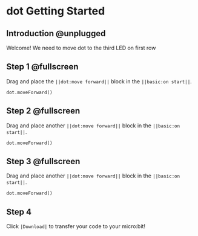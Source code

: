 # dot Getting Started

## Introduction @unplugged

Welcome! We need to move dot to the third LED on first row 

## Step 1 @fullscreen

Drag and place the ``||dot:move forward||`` block in the ``||basic:on start||``.


```blocks
dot.moveForward()
```

## Step 2 @fullscreen

Drag and place another ``||dot:move forward||`` block in the ``||basic:on start||``.


```blocks
dot.moveForward()
```


## Step 3 @fullscreen

Drag and place another ``||dot:move forward||`` block in the ``||basic:on start||``.


```blocks
dot.moveForward()
```

## Step 4

Click ``|Download|`` to transfer your code to your micro:bit!